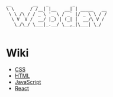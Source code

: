 
```
__        __   _         _            
\ \      / /__| |__   __| | _____   __
 \ \ /\ / / _ \ '_ \ / _` |/ _ \ \ / /
  \ V  V /  __/ |_) | (_| |  __/\ V / 
   \_/\_/ \___|_.__/ \__,_|\___| \_/  
   
```

# Wiki
* [CSS](CSS/index.md)
* [HTML](HTML/index.md)
* [JavaScript](JavaScript/index.md)
* [React](React/index.md)

